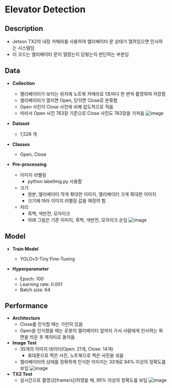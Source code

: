 # Elevator Detection
## Description
  * Jetson TX2의 내장 카메라를 사용하여 엘리베이터 문 상태가 열려있으면 인사하는 시스템임
  * 이 코드는 엘리베이터 문이 열렸는지 닫혔는지 판단하는 부분임  


## Data
* **Collection**
  * 엘리베이터가 보이는 위치에 노트북 카메라로 1초마다 한 번씩 촬영하여 저장함
  * 엘리베이터가 열리면 Open, 닫히면 Close로 분류함
  * Open 사진이 Close 사진에 비해 압도적으로 적음
  * 따라서 Open 사진 763장 기준으로 Close 사진도 763장을 가져옴
    ![image](https://github.com/Silinu1016/Project/assets/97217295/66d63cc3-5e46-4f04-a26f-e4134af0eda4)

* **Dataset**
  * 1,526 개
  
* **Classes**
  * Open, Close

* **Pre-processing**
  * 이미지 라벨링
    * python labelImg.py 사용함
  * 크기
    * 원본, 엘리베이터 작게 확대한 이미지, 엘리베이터 크게 확대한 이미지
    * 크기에 따라 이미지 라벨링 값을 재정의 함
  * 처리
    * 흑백, 색반전, 모자이크
    * 아래 그림은 기존 이미지, 흑백, 색반전, 모자이크 순임
  ![image](https://github.com/Silinu1016/Project/assets/97217295/2d7fc411-5d75-46e4-ae99-f31203afcc73)


## Model
* **Train Model**
  * YOLOv3-Tiny Fine-Tuning

* **Hyperparameter**
  * Epoch: 100
  * Learning rate: 0.001
  * Batch size: 64


## Performance
* **Architecture**
  * Close를 인식할 때는 가만히 있음
  * Open을 인식했을 때는 로봇이 엘리베이터 앞까지 가서 사람에게 인사하는 화면을 띄운 후 제자리로 돌아옴
* **Image Test**
  * 35개의 이미지 데이터(Open: 21개, Close: 14개)
    * 휴대폰으로 찍은 사진, 노트북으로 찍은 사진을 섞음
  * 엘리베이터의 상태를 정확하게 인식한 이미지는 33개로 94% 이상의 정확도를 보임
    ![image](https://github.com/Silinu1016/Project/assets/97217295/a91b5a8c-11b0-4df9-aab0-3840c5bf3496)
* **TX2 Test**
  * 실시간으로 촬영(2[frame/s])하였을 때, 95% 이상의 정확도를 보임
    ![image](https://github.com/Silinu1016/Project/assets/97217295/3eec4693-1684-4b8b-8b56-d06613e399b6)

